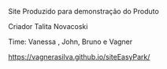 Site Produzido para demonstração do Produto

Criador Talita Novacoski

Time: Vanessa , John, Bruno e Vagner


https://vagnerasilva.github.io/siteEasyPark/
